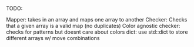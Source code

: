 TODO:

Mapper: takes in an array and maps one array to another
Checker: Checks that a given array is a valid map (no duplicates)
Color agnostic checker: checks for patterns but doesnt care about colors
dict: use std::dict to store different arrays w/ move combinations

